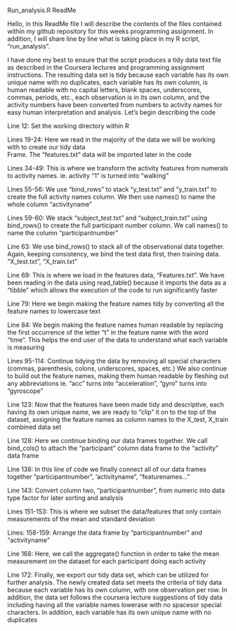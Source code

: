 Run_analysis.R  ReadMe

Hello, in this ReadMe file I will describe the contents of the files contained within my github repository for this weeks programming 
assignment. In addition, I will share line by line what is taking place in my R script, “run_analysis”.

I have done my best to ensure that the script produces a tidy data text file as described in the Coursera lectures and programming assignment instructions. The resulting data set is tidy because each variable has its own unique name with no duplicates,
each variable has its own column, is human readable with no capital letters, blank spaces, underscores, commas, periods, etc.,
each observation is in its own column, and the activity numbers have been converted from numbers to activity names for easy 
human interpretation and analysis. Let’s begin describing the code




Line 12: 	    Set the working directory within R

Lines 19-24: 	Here we read in the majority of the data we will be working with to create our tidy data       
         	    Frame. The “features.txt” data will be imported later in the code
              
Lines 34-49:	This is where we transform the activity features from numerals to activity names. ie. activity “1” is turned into “walking” 

Lines 55-56:	We use “bind_rows” to stack “y_test.txt” and “y_train.txt” to create the full activity names column. 
              We then use names() to name the whole column “activityname”

Lines 59-60:	We stack “subject_test.txt” and “subject_train.txt” using bind_rows() to create the full participant number column. 
              We call names() to name the column “participantnumber”

Line 63:	We use bind_rows() to stack all of the observational data together. Again, keeping consistency, we bind the test data first,
          then training data. “X_test.txt”, “X_train.txt”

Line 69:	This is where we load in the features data, “Features.txt”. We have been reading in the data using read_table() because it 
          imports the data as a “tibble” which allows the execution of the code to run significantly faster

Line 79:	Here we begin making the feature names tidy by converting all the feature names to lowercase text

Line 84: 	We begin making the feature names human readable by replacing the first occurrence of the letter “t” in the 
          feature name with the word “time”. This helps the end user of the data to understand what each variable is measuring

Lines 95-114:	Continue tidying the data by removing all special characters (commas, parenthesis, colons, underscores, spaces, etc.) 
              We also continue to build out the feature names, making them human readable by fleshing out any abbreviations ie. “acc” turns into “acceleration”, “gyro” turns into ”gyroscope”  

Line 123:	Now that the features have been made tidy and descriptive, each having its own unique name, we are ready to 
          “clip” it on to the top of the dataset, assigning the feature names as column names to the X_test, X_train combined data set

Line 128:	Here we continue binding our data frames together. We call bind_cols() to attach the “participant” column 
          data frame to the “activity” data frame 

Line 138: In this line of code we finally connect all of our data frames together “participantnumber”, ‘activityname”, “featurenames…”

Line 143:	Convert column two, “participantnumber”, from numeric into data type factor for later sorting and analysis

Lines 151-153:	This is where we subset the data/features that only contain measurements of the mean and standard deviation

Lines: 158-159:	Arrange the data frame by “participantnumber” and “activityname”

Line 168:	Here, we call the aggregate() function in order to take the mean measurement on the dataset for each participant doing each 
          activity

Line 172:	Finally, we export our tidy data set, which can be utilized for further analysis. The newly created data set meets the criteria 
          of tidy data  because each variable has its own column, with one observation per row. In addition, the data set follows the 
          coursera lecture suggestions of tidy data including having all the variable names lowerase with no spacesor special characters.
          In addition, each variable has its own unique name with no duplicates
    

